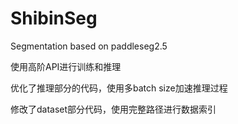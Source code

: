 # ShibinSeg
Segmentation based on paddleseg2.5

使用高阶API进行训练和推理

优化了推理部分的代码，使用多batch size加速推理过程

修改了dataset部分代码，使用完整路径进行数据索引

